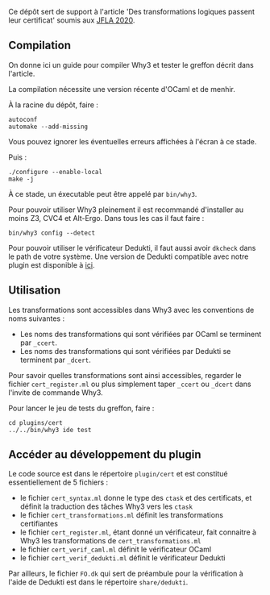 Ce dépôt sert de support à l'article 'Des transformations
logiques passent leur certificat' soumis aux [JFLA 2020](http://jfla.inria.fr/jfla2020.html).

Compilation
-----------

On donne ici un guide pour compiler Why3 et tester le greffon décrit dans l'article.

La compilation nécessite une version récente d'OCaml et de menhir.

À la racine du dépôt, faire :
```shell
autoconf
automake --add-missing
```

Vous pouvez ignorer les éventuelles erreurs affichées à l'écran à ce stade.

Puis :

```shell
./configure --enable-local
make -j
```

À ce stade, un éxecutable peut être appelé par `bin/why3`.

Pour pouvoir utiliser Why3 pleinement il est recommandé d'installer au moins Z3, CVC4 et Alt-Ergo.
Dans tous les cas il faut faire :
```shell
bin/why3 config --detect
```

Pour pouvoir utiliser le vérificateur Dedukti, il faut aussi avoir `dkcheck` dans le path de
votre système. Une version de Dedukti compatible avec notre plugin est disponible
à [ici](https://github.com/Deducteam/Dedukti).



Utilisation
-----------

Les transformations sont accessibles dans Why3 avec les conventions de noms suivantes :
  - Les noms des transformations qui sont vérifiées par OCaml se terminent par `_ccert`.
  - Les noms des transformations qui sont vérifiées par Dedukti se terminent par `_dcert`.

Pour savoir quelles transformations sont ainsi accessibles, regarder le fichier
`cert_register.ml` ou plus simplement taper `_ccert` ou `_dcert` dans l'invite de commande Why3.

Pour lancer le jeu de tests du greffon, faire :
```shell
cd plugins/cert
../../bin/why3 ide test
```



Accéder au développement du plugin
----------------------------------

Le code source est dans le répertoire `plugin/cert` et est constitué essentiellement
de 5 fichiers :
   - le fichier `cert_syntax.ml` donne le type des `ctask` et des certificats, et
     définit la traduction des tâches Why3 vers les `ctask`
   - le fichier `cert_transformations.ml` définit les transformations certifiantes
   - le fichier `cert_register.ml`, étant donné un vérificateur, fait connaitre à Why3
     les transformations de `cert_transformations.ml`
   - le fichier `cert_verif_caml.ml` définit le vérificateur OCaml
   - le fichier `cert_verif_dedukti.ml` définit le vérificateur Dedukti

Par ailleurs, le fichier `FO.dk` qui sert de préambule pour la vérification à l'aide de
Dedukti est dans le répertoire `share/dedukti`.
